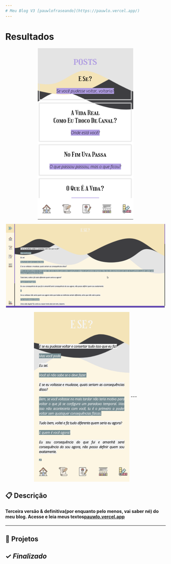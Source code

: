 ```yaml
---
# Meu Blog V3 [pauwlofraseando](https://pauwlo.vercel.app/)
---
```

# Resultados
<p align="center">
<img width="300px" src="/assets_readme/screen_capture_mobile2.png" align="center" alt="foto site versão mobile" />

<p align="center">
<img width="500px" src="/assets_readme/screen_capture_desktop3.png" align="center" alt="foto site versão desktop" />

<p align="center">
<img width="300px" src="/assets_readme/screen_capture_mobile3.png" align="center" alt="foto site versão mobile" />
---

## 📋 Descrição

#### Terceira versão & definitiva(por enquanto pelo menos, vai saber né) do meu blog. Acesse e leia meus textos[pauwlo.vercel.app](httpa://pauwlo.vercel.app)
---
## 🎨 Projetos
*✓ Finalizado*
---



